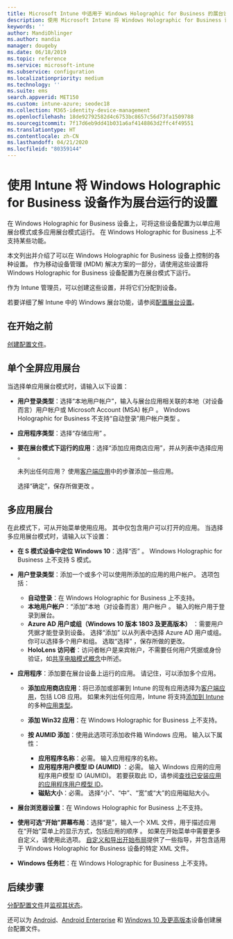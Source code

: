 ```yaml
---
title: Microsoft Intune 中适用于 Windows Holographic for Business 的展台设置 - Azure | Microsoft Docs
description: 使用 Microsoft Intune 将 Windows Holographic for Business 设备配置为单应用和多应用展台、自定义开始菜单、添加应用、显示任务栏，以及配置 Web 浏览器。
keywords: ''
author: MandiOhlinger
ms.author: mandia
manager: dougeby
ms.date: 06/18/2019
ms.topic: reference
ms.service: microsoft-intune
ms.subservice: configuration
ms.localizationpriority: medium
ms.technology: ''
ms.suite: ems
search.appverid: MET150
ms.custom: intune-azure; seodec18
ms.collection: M365-identity-device-management
ms.openlocfilehash: 18de92792582d4c6753bc8657c56d73fa1509788
ms.sourcegitcommit: 7f17d6eb9dd41b031a6af4148863d2ffc4f49551
ms.translationtype: HT
ms.contentlocale: zh-CN
ms.lasthandoff: 04/21/2020
ms.locfileid: "80359144"
---
```

# <a name="windows-holographic-for-business-device-settings-to-run-as-a-kiosk-in-intune"></a>使用 Intune 将 Windows Holographic for Business 设备作为展台运行的设置

在 Windows Holographic for Business 设备上，可将这些设备配置为以单应用展台模式或多应用展台模式运行。 在 Windows Holographic for Business 上不支持某些功能。

本文列出并介绍了可以在 Windows Holographic for Business 设备上控制的各种设置。 作为移动设备管理 (MDM) 解决方案的一部分，请使用这些设置将 Windows Holographic for Business 设备配置为在展台模式下运行。

作为 Intune 管理员，可以创建这些设置，并将它们分配到设备。

若要详细了解 Intune 中的 Windows 展台功能，请参阅[配置展台设置](kiosk-settings.md)。

## <a name="before-you-begin"></a>在开始之前

[创建配置文件](kiosk-settings.md#create-the-profile)。

## <a name="single-full-screen-app-kiosks"></a>单个全屏应用展台

当选择单应用展台模式时，请输入以下设置：

- **用户登录类型**：选择“本地用户帐户”，输入与展台应用相关联的本地（对设备而言）用户帐户或 Microsoft Account (MSA) 帐户  。 Windows Holographic for Business 不支持“自动登录”用户帐户类型  。

- **应用程序类型**：选择“存储应用”  。

- **要在展台模式下运行的应用**：选择“添加应用商店应用”，并从列表中选择应用  。

    未列出任何应用？ 使用[客户端应用](../apps/apps-add.md)中的步骤添加一些应用。

    选择“确定”，保存所做更改  。

## <a name="multi-app-kiosks"></a>多应用展台

在此模式下，可从开始菜单使用应用。 其中仅包含用户可以打开的应用。 当选择多应用展台模式时，请输入以下设置：

- **在 S 模式设备中定位 Windows 10**：选择“否”  。 Windows Holographic for Business 上不支持 S 模式。

- **用户登录类型**：添加一个或多个可以使用所添加的应用的用户帐户。 选项包括： 

  - **自动登录**：在 Windows Holographic for Business 上不支持。
  - **本地用户帐户**：“添加”本地（对设备而言）用户帐户  。 输入的帐户用于登录到展台。
  - **Azure AD 用户或组（Windows 10 版本 1803 及更高版本）** ：需要用户凭据才能登录到设备。 选择“添加”  以从列表中选择 Azure AD 用户或组。 你可以选择多个用户和组。 选取“选择”  ，保存所做的更改。
  - **HoloLens 访问者**：访问者帐户是来宾帐户，不需要任何用户凭据或身份验证，如[共享电脑模式概念](https://docs.microsoft.com/windows/configuration/set-up-shared-or-guest-pc#shared-pc-mode-concepts)中所述。

- **应用程序**：添加要在展台设备上运行的应用。 请记住，可以添加多个应用。

  - **添加应用商店应用**：将已添加或部署到 Intune 的现有应用选择为[客户端应用](../apps/apps-add.md)，包括 LOB 应用。 如果未列出任何应用，Intune 将支持[添加到 Intune](../apps/store-apps-windows.md) 的多种[应用类型](../apps/apps-add.md)。
  - **添加 Win32 应用**：在 Windows Holographic for Business 上不支持。
  - **按 AUMID 添加**：使用此选项可添加收件箱 Windows 应用。 输入以下属性： 

    - **应用程序名称**：必需。 输入应用程序的名称。
    - **应用程序用户模型 ID (AUMID)** ：必需。 输入 Windows 应用的应用程序用户模型 ID (AUMID)。 若要获取此 ID，请参阅[查找已安装应用的应用程序用户模型 ID](https://docs.microsoft.com/windows-hardware/customize/enterprise/find-the-application-user-model-id-of-an-installed-app)。
    - **磁贴大小**：必需。 选择“小”、“中”、“宽”或“大”的应用磁贴大小。

- **展台浏览器设置**：在 Windows Holographic for Business 上不支持。

- **使用可选“开始”屏幕布局**：选择“是”，输入一个 XML 文件，用于描述应用在“开始”菜单上的显示方式，包括应用的顺序  。 如果在开始菜单中需要更多自定义，请使用此选项。 [自定义和导出开始布局](https://docs.microsoft.com/hololens/hololens-kiosk#start-layout-for-hololens)提供了一些指导，并包含适用于 Windows Holographic for Business 设备的特定 XML 文件。

- **Windows 任务栏**：在 Windows Holographic for Business 上不支持。

## <a name="next-steps"></a>后续步骤

[分配配置文件](device-profile-assign.md)并[监视其状态](device-profile-monitor.md)。

还可以为 [Android](device-restrictions-android.md#kiosk)、[Android Enterprise](device-restrictions-android-for-work.md#dedicated-devices) 和 [Windows 10 及更高版本](kiosk-settings-windows.md)设备创建展台配置文件。
